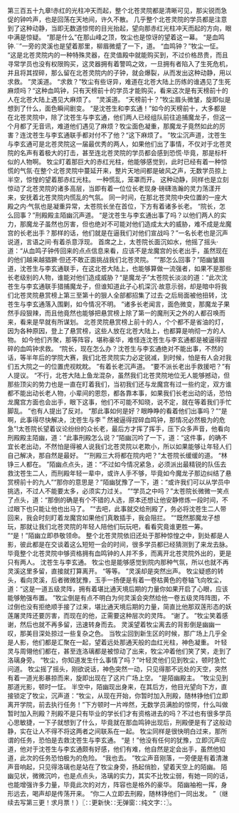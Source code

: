第三百五十九章!赤红的光柱冲天而起，整个北苍灵院都是清晰可见，那尖锐而急促的钟吟声，也是回荡在天地间，许久不散。
几乎整个北苍灵院的学员都是注意到了这种动静，当即无数道惊愕的目光抬起，望向那赤红光柱冲天而起的方向，眼中满是惊疑。
“那是什么”在那山峰之顶，牧尘也是惊讶的望着这一幕。
“是血鸣钟.¨”一旁的灵溪也是望着那里，柳眉微蹙了一下，道。
“血鸣钟？”牧尘一怔。
“这是北苍灵院内的一种特殊灵器，在灵值殿中就能购买到，不过价格昂贵，而且寻常学员也没有权限购买，这灵器拥有着警鸣之效，一旦拥有者陷入了生死危机，并且将其捏碎，那么留在北苍灵院内的子钟，就会爆裂，从而发出这种动静，用以求救。
”灵溪道。
“求救？”牧尘有些讶异，难道在北苍大陆上历练的谁遇见了生死麻烦吗？“这种血鸣钟，只有天榜前十的学员才能购买，看来这次是有天榜前十的人在北苍大陆上遇见大麻烦了。
”灵溪道。
“天榜前十？”牧尘眉头微皱，旋即似是想到了什么，面色瞬间剧变。
“是沈苍生和李玄通！”如今的天榜前十，大多都是在北苍灵院中，除了沈苍生与李玄通，他们两人已经组队前往追捕魔龙子，但这一个月都了无音讯，难道他们遇见了麻烦？牧尘面色凝重，那魔龙子竟然如此的厉害？连沈苍生与李玄通联手都对付不了他？“这下麻烦了。
”牧尘沉声道，沈苍生与李玄通可是北苍灵院这一届最优秀的两人，如果他们出了事情，不仅对于北苍灵院的名声有着极大的打击，甚至连北苍灵院的学员都会感到恐慌·毕竟，那是标杆似的人物啊。
牧尘盯着那巨大的赤红光柱，他能够感觉到，此时已经有着一种惊慌的气氛·在整个北苍灵院中蔓延开来，整片天地间都是破风之声，无数学员掠上半空，惊惶的望着那赤红光柱。
一种慌乱，笼罩而开。
这种动静，同样也是立刻惊动了北苍灵院的诸多高层，当即有着一位位长老现身·磅礴浩瀚的灵力荡漾开来，安抚着北苍灵院内慌乱的气氛。
同一时间，在那北苍灵院中央位置的一座大殿之内·气氛也是凝重异常，太苍院长坐在首位，下方有着诸多长老。
“院长，怎么回事？”刑殿殿主陌幽沉声道。
“是沈苍生与李玄通出事了吗？以他们两人的实力，那魔龙子虽然也厉害，但也绝对不可能对他们造成太大的威胁，难不成是龙魔宫的长老出手？那样的话，他们就是在逼我们对他们宣战吗？”一名长老也是沉声说道，言语之间·有着杀意浮现。
首席之上，太苍院长面沉如水，他摇了摇头·道：“从血鸣子钟传回来的点点信息来看，应该不是龙魔宫的长老出手，虽然现在的他们越来越猖獗·但还不敢正面挑战我们北苍灵院。
”“那怎么回事？”陌幽皱眉道，沈苍生与李玄通联手，在这北苍大陆上，也能够算做一流强者，如果不是那些长老级别的人物，谁能对他们造成威胁？“是魔龙子”太苍院长淡淡的道：“此次沈苍生与李玄通联手猎捕魔龙子，但谁知道此子心机深沉·故意示弱，却是暗中将我们北苍灵院悬赏榜上第三至第十的狠人全部都招集了过去·之后局面被他扭转，沈苍生与李玄通落入围剿，如今情况不明。
”诸多长老闻言，面色微变，那魔龙子果然手段狠辣，而且他竟然也能够把悬赏榜上除了第一的魔刑天之外的人都召唤而来，看来是早就有所谋划。
北苍灵院悬赏榜上前十的人，个个都不是省油的灯，因为各种原因，登上了悬赏榜，这些人放在北苍大陆上，也都算是响彻一方的人物。
如今他们齐聚，那等阵容，堪称豪华，难怪连沈苍生与李玄通都是被逼得捏碎的血鸣钟求救。
“院长，现在怎么办？沈苍生与李玄通绝对不能出事，不然的话，等半年后的学院大赛，我们北苍灵院实力必定锐减，到时候，怕是有人会对我们五大院之一的位置虎视眈眈。
”有着长老沉声道。
“要不派长老出手救援吧？”有人提议。
“不行，北苍大陆上鱼龙混杂，虽然我们北苍灵院地位无人能够撼动，但那些顶尖的势力也是一直在盯着我们，当初我们还与龙魔宫有过一些约定，双方谁都不能出动长老人物，小辈间的恩怨，都各靠本事，如果我们长老出动的话，恐怕龙魔宫方面也会出手，眼下这事，他们不可能不知晓，说不定，就在等着我们手忙脚乱。
”也有人提出了反对。
“那此事如何是好？眼睁睁的看着他们出事吗？”“是啊，此事得尽快解决，沈苍生与李＂然被逼得捏碎血鸣钟，那情况必然极为的危急”!太苍院长望着议论纷纷的众长老，最后方才挥了挥手，压下众多声音，他看向刑殿殿主陌幽，道：“此事刑殿怎么说？”陌幽沉吟了一下，道：“这件事，的确不宜长老出动，不然怕是得被人说我们北苍灵院以老欺小，所以如果能够让年轻人们自己解决，那自然是最好。
”“刑殿三大将都在院内吧？”太苍院长缓缓的道。
“林铮三人都在。
”陌幽点点头，道：“不过如今情况紧急，必须派出最精锐的队伍去救沈苍生二人，而刑殿年轻一辈中，或许人手不够，毕竟如今魔龙子那边纠结了悬赏榜前十的九人”“那你的意思是？”陌幽犹豫了一下，道：“或许我们可以从学员中挑选，不过人不能要太多，必须实力过关。
”“学员之中吗？”太苍院长微微一笑点了点头，道：“那倒的确是有个不错的人选，原本还想让他安静修炼一段时间，不过眼下也只能让他也出马了。
”“去吧，此事就交给刑殿了，务必将沈苍生二人带回来，我会时刻盯着龙魔宫如果他们真敢插手，我会阻拦。
”“既然那魔龙子想玩，那就让我们北苍灵院的年轻人陪他们玩玩吧，看看究竟谁更胜一筹。
”“是！”陌幽立即恭敬领命。
整个北苍灵院依旧还处于那种惊惶之中，到处都是人影，彼此都是在交谈着这么短短一会的时间，很多学员都已经猜测到了来龙去脉。
毕竟整个北苍灵院中够资格拥有血鸣钟的人并不多，而离开北苍灵院外出的，更是只有两人。
沈苍生与李玄通。
牧尘也是能够感觉到院内那种气氛，所以也就不再灵溪这里多留，直接就打算离开。
“等等。
”灵溪却是突然出声。
牧尘疑惑的转头，看向灵溪，后者微微犹豫，玉手一扬便是有着一卷枯黄色的卷轴飞向牧尘，道：“这是一道五级灵阵，拥有着堪比通天境后期的力量你如果开启了心眼，应该能够勉强布置。
”牧尘倒是有点不明白为何灵溪会突然给他一卷五级灵阵阵图，不过倒也没有拒绝顺手接了过来，堪比通天境后期的力量，简直比他那双莲形态的妖莲屠灵阵还要厉害，而现在的他，正需要这种层次的灵阵。
“谢了。
”牧尘笑着感谢，然后也就不再多留，迅速转身而去。
灵溪望着牧尘离去的背影倒是幽幽一叹，那美目深处掠过一些复杂之色。
当牧尘回到新生区的时候，那广场上几乎全是人影，他们都是汇聚在一起，望着远处那通天般的血红光柱，神色凝重。
叶轻灵与周翎他们都在，甚至连洛璃都是被惊动了出来，牧尘冲着他们笑了笑，走到了洛璃身旁。
“牧尘，你知道发生什么事情了吗？”叶轻灵他们见到牧尘，顿时急忙问道。
牧尘摇了摇头，刚欲说话，神色突然一动，只见得那不远处的天空，突然有着一道光影暴掠而来，旋即出现在了这片广场上空。
“是陌幽殿主。
”牧尘见到那道光影，顿时一怔。
半空中，陌幽现出身来，在其后方，他目光望向下方，直接锁定了牧尘，沉声道：“牧尘，从现在开始，你暂时加入刑殿，随林铮他们立即离开学院，前去执行任务！”下方顿时一片哗然，无数学员满脸的惊愕，什么叫做暂时加入刑殿？刑殿不是只有毕业的学长们才有资格进去的吗？不过也有很多学员心思敏捷，一下子就想到了什么，毕竟就在那血鸣钟出现后，刑殿便是有了这般动静，实在让人不得不将这两者之间联系在一起。
牧尘同样是很快明白过来，那所谓的任务，恐怕是去救沈苍生与李玄通。
“是！”他没有任何的犹豫，立即沉声应道，他对于沈苍生与李玄通颇有好感，他们有难，他自然是定会出手，虽然他知道，此次的任务恐怕极为的危险。
“我也去。
”牧尘声音刚落，一旁便是有着清澈声音响起，只见得洛璃也是站在了牧尘身旁，扬起俏脸，望着天空上的陌幽。
陌幽见状，微微沉吟，也是点点头，洛璃的实力，其实不比牧尘弱，有她一同的话，也能增强许多力量，毕竟此次的对方，阵容也是格外的豪华。
陌幽袖袍一挥，身形远去，喝声却是传荡开来。
“你二人立即去刑殿，随林铮他们一同出发。
”（继续去写第三更！求月票！）〖∷更新快∷无弹窗∷纯文字∷〗。
